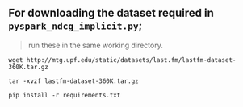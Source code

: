 ## For downloading the dataset required in `pyspark_ndcg_implicit.py`; 

> run these in the same working directory.

```
wget http://mtg.upf.edu/static/datasets/last.fm/lastfm-dataset-360K.tar.gz

tar -xvzf lastfm-dataset-360K.tar.gz

pip install -r requirements.txt
```

